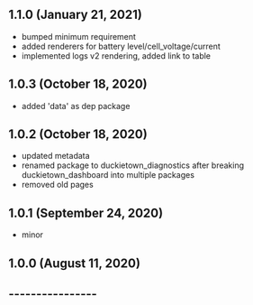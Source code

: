## 1.1.0 (January 21, 2021)
  - bumped minimum requirement
  - added renderers for battery level/cell_voltage/current
  - implemented logs v2 rendering, added link to table

## 1.0.3 (October 18, 2020)
  - added 'data' as dep package

## 1.0.2 (October 18, 2020)
  - updated metadata
  - renamed package to duckietown_diagnostics after breaking duckietown_dashboard into multiple packages
  - removed old pages

## 1.0.1 (September 24, 2020)
  - minor

## 1.0.0 (August 11, 2020)


## ----------------